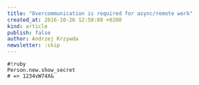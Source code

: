```yaml
---
title: "Overcommunication is required for async/remote work"
created_at: 2016-10-26 12:58:08 +0200
kind: article
publish: false
author: Andrzej Krzywda
newsletter: :skip
---
```



<!-- more -->

```
#!ruby
Person.new.show_secret
# => 1234vW74X&
```

